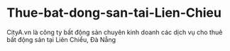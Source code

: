 # Thue-bat-dong-san-tai-Lien-Chieu
CityA.vn là công ty bất động sản chuyên kinh doanh các dịch vụ cho thuê bất động sản tại Liên Chiểu, Đà Nẵng
